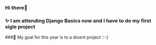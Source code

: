 ### Hi there👋
### ✨ I am attending Django Basics now and I have to do my first sigle project
###🌱 My goal for this year is to a dicent project ✨:)

<!--
**Kuzzy89/Kuzzy89** is a ✨ _special_ ✨ repository because its `README.md` (this file) appears on your GitHub profile.

Here are some ideas to get you started:
-🌱 My goal for this year is to a dicent project ✨:)
- 🔭 I’m currently working on ...
- 🌱 I’m currently learning ...
- 👯 I’m looking to collaborate on ...
- 🤔 I’m looking for help with ...
- 💬 Ask me about ...
- 📫 How to reach me: ...
- 😄 Pronouns: ...
- ⚡ Fun fact: ...
-->
